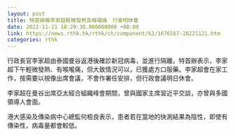 ```yaml
---
layout: post
title: 特首辦稱李家超輕微發熱及喉嚨痛　行會明休會
date: 2022-11-21 18:29:30.000000000 +08:00
link: https://news.rthk.hk/rthk/ch/component/k2/1676567-20221121.htm
categories: rthk
---
```


行政長官李家超由泰國曼谷返港後確診新冠病毒，並進行隔離。特首辦表示，李家超下午輕微發熱、有喉嚨痛，但大致情況可以，已獲處方口服藥。李家超會在家工作，按需要以視像出席會議，不會作署任安排，但行政會議明日休會。

李家超在曼谷出席亞太經合組織峰會期間，曾與國家主席習近平交談，亦曾與多國領導人會面。

港大感染及傳染病中心總監何栢良表示，患者若在當地的快測結果為陰性，即使有傳染性，病毒量都會較低。
